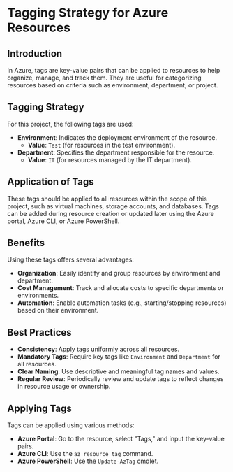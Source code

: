 
# Tagging Strategy for Azure Resources

## Introduction
In Azure, tags are key-value pairs that can be applied to resources to help organize, manage, and track them. They are useful for categorizing resources based on criteria such as environment, department, or project.

## Tagging Strategy
For this project, the following tags are used:

- **Environment**: Indicates the deployment environment of the resource.  
  - **Value**: `Test` (for resources in the test environment).
- **Department**: Specifies the department responsible for the resource.  
  - **Value**: `IT` (for resources managed by the IT department).

## Application of Tags
These tags should be applied to all resources within the scope of this project, such as virtual machines, storage accounts, and databases. Tags can be added during resource creation or updated later using the Azure portal, Azure CLI, or Azure PowerShell.

## Benefits
Using these tags offers several advantages:
- **Organization**: Easily identify and group resources by environment and department.
- **Cost Management**: Track and allocate costs to specific departments or environments.
- **Automation**: Enable automation tasks (e.g., starting/stopping resources) based on their environment.

## Best Practices
- **Consistency**: Apply tags uniformly across all resources.
- **Mandatory Tags**: Require key tags like `Environment` and `Department` for all resources.
- **Clear Naming**: Use descriptive and meaningful tag names and values.
- **Regular Review**: Periodically review and update tags to reflect changes in resource usage or ownership.

## Applying Tags
Tags can be applied using various methods:
- **Azure Portal**: Go to the resource, select "Tags," and input the key-value pairs.
- **Azure CLI**: Use the `az resource tag` command.
- **Azure PowerShell**: Use the `Update-AzTag` cmdlet.
